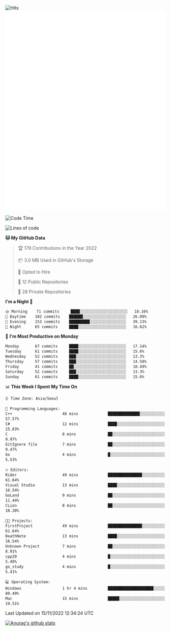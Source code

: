 ![Hits](https://hits.seeyoufarm.com/api/count/incr/badge.svg?url=https%3A%2F%2Fgithub.com%2Fkokose1234&count_bg=%2379C83D&title_bg=%23555555&icon=apple.svg&icon_color=%23E7E7E7&title=hits&edge_flat=false)
<br/>
![Metrics](https://github.com/kokose1234/kokose1234/blob/main/github-metrics.svg)

<!--START_SECTION:waka-->
![Code Time](http://img.shields.io/badge/Code%20Time-713%20hrs%2038%20mins-blue)

![Lines of code](https://img.shields.io/badge/From%20Hello%20World%20I%27ve%20Written-911%20Thousand%20lines%20of%20code-blue)

**🐱 My GitHub Data** 

> 🏆 179 Contributions in the Year 2022
 > 
> 📦 3.0 MB Used in GitHub's Storage 
 > 
> 💼 Opted to Hire
 > 
> 📜 12 Public Repositories 
 > 
> 🔑 28 Private Repositories  
 > 
**I'm a Night 🦉** 

```text
🌞 Morning    71 commits     ████░░░░░░░░░░░░░░░░░░░░░   18.16% 
🌆 Daytime    102 commits    ██████░░░░░░░░░░░░░░░░░░░   26.09% 
🌃 Evening    153 commits    █████████░░░░░░░░░░░░░░░░   39.13% 
🌙 Night      65 commits     ████░░░░░░░░░░░░░░░░░░░░░   16.62%

```
📅 **I'm Most Productive on Monday** 

```text
Monday       67 commits     ████░░░░░░░░░░░░░░░░░░░░░   17.14% 
Tuesday      61 commits     ████░░░░░░░░░░░░░░░░░░░░░   15.6% 
Wednesday    52 commits     ███░░░░░░░░░░░░░░░░░░░░░░   13.3% 
Thursday     57 commits     ███░░░░░░░░░░░░░░░░░░░░░░   14.58% 
Friday       41 commits     ██░░░░░░░░░░░░░░░░░░░░░░░   10.49% 
Saturday     52 commits     ███░░░░░░░░░░░░░░░░░░░░░░   13.3% 
Sunday       61 commits     ████░░░░░░░░░░░░░░░░░░░░░   15.6%

```


📊 **This Week I Spent My Time On** 

```text
⌚︎ Time Zone: Asia/Seoul

💬 Programming Languages: 
C++                      46 mins             ██████████████░░░░░░░░░░░   57.57% 
C#                       12 mins             ████░░░░░░░░░░░░░░░░░░░░░   15.83% 
C                        8 mins              ██░░░░░░░░░░░░░░░░░░░░░░░   9.97% 
GitIgnore file           7 mins              ██░░░░░░░░░░░░░░░░░░░░░░░   9.47% 
Go                       4 mins              █░░░░░░░░░░░░░░░░░░░░░░░░   5.53%

🔥 Editors: 
Rider                    49 mins             ███████████████░░░░░░░░░░   61.64% 
Visual Studio            13 mins             ████░░░░░░░░░░░░░░░░░░░░░   16.54% 
GoLand                   9 mins              ██░░░░░░░░░░░░░░░░░░░░░░░   11.44% 
CLion                    8 mins              ██░░░░░░░░░░░░░░░░░░░░░░░   10.38%

🐱‍💻 Projects: 
FirstProject             49 mins             ███████████████░░░░░░░░░░   61.64% 
DeathNote                13 mins             ████░░░░░░░░░░░░░░░░░░░░░   16.54% 
Unknown Project          7 mins              ██░░░░░░░░░░░░░░░░░░░░░░░   8.91% 
cpp20                    4 mins              █░░░░░░░░░░░░░░░░░░░░░░░░   5.48% 
go_study                 4 mins              █░░░░░░░░░░░░░░░░░░░░░░░░   5.41%

💻 Operating System: 
Windows                  1 hr 4 mins         ████████████████████░░░░░   80.49% 
Mac                      15 mins             █████░░░░░░░░░░░░░░░░░░░░   19.51%

```


 Last Updated on 15/11/2022 12:34:24 UTC
<!--END_SECTION:waka-->

[![Anurag's github stats](https://github-readme-stats.vercel.app/api?username=kokose1234&theme=dracula)](https://github.com/anuraghazra/github-readme-stats)



	
